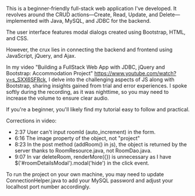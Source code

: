 This is a beginner-friendly full-stack web application I've developed. It revolves around the CRUD actions—Create, Read, Update, and Delete—implemented with Java, MySQL, and JDBC for the backend. 

The user interface features modal dialogs created using Bootstrap, HTML, and CSS. 

However, the crux lies in connecting the backend and frontend using JavaScript, jQuery, and Ajax.

In my video "Building a FullStack Web App with JDBC, jQuery and Bootstrap: Accommodation Project" https://www.youtube.com/watch?v=s_SXX6SFRck, I delve into the challenging aspects of JS along with Bootstrap, sharing insights gained from trial and error experiences. I spoke softly during the recording, as it was nighttime, so you may need to increase the volume to ensure clear audio.

If you're a beginner, you'll likely find my tutorial easy to follow and practical.

Corrections in video:
- 2:37 User can't input roomId (auto_increment) in the form.
- 6:16 The image property of the object, not "project"
- 8:23 In the post method (addRoom() in js), the object is returned by the server thanks to RoomResource.java, not RoomDao.java.
- 9:07 In var deleteRoom, renderMore({}) is unnecessary as I have $('#roomDetailsModal').modal('hide') in the click event.

To run the project on your own machine, you may need to update ConnectionHelper.java to add your MySQL password and adjust your localhost port number accordingly.
